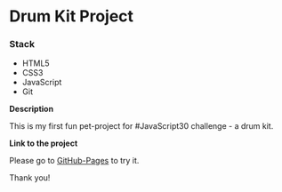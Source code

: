 # Drum Kit Project

### Stack

* HTML5
* CSS3
* JavaScript
* Git

**Description**

This is my first fun pet-project for #JavaScript30 challenge - a drum kit.

**Link to the project**

Please go to [GitHub-Pages](https://marybayt.github.io/JS30-drum-kit/) to try it.

Thank you!